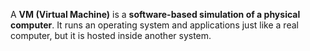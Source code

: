 A **VM (Virtual Machine)** is a **software-based simulation of a physical computer**. It runs an operating system and applications just like a real computer, but it is hosted inside another system.